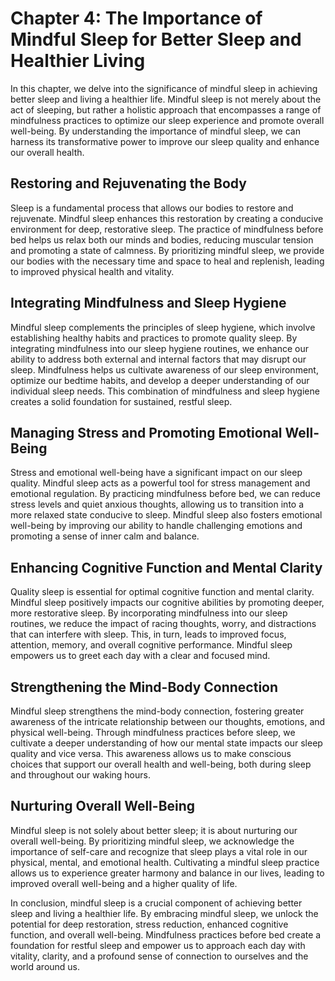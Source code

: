 Chapter 4: The Importance of Mindful Sleep for Better Sleep and Healthier Living
================================================================================

In this chapter, we delve into the significance of mindful sleep in achieving better sleep and living a healthier life. Mindful sleep is not merely about the act of sleeping, but rather a holistic approach that encompasses a range of mindfulness practices to optimize our sleep experience and promote overall well-being. By understanding the importance of mindful sleep, we can harness its transformative power to improve our sleep quality and enhance our overall health.

Restoring and Rejuvenating the Body
-----------------------------------

Sleep is a fundamental process that allows our bodies to restore and rejuvenate. Mindful sleep enhances this restoration by creating a conducive environment for deep, restorative sleep. The practice of mindfulness before bed helps us relax both our minds and bodies, reducing muscular tension and promoting a state of calmness. By prioritizing mindful sleep, we provide our bodies with the necessary time and space to heal and replenish, leading to improved physical health and vitality.

Integrating Mindfulness and Sleep Hygiene
-----------------------------------------

Mindful sleep complements the principles of sleep hygiene, which involve establishing healthy habits and practices to promote quality sleep. By integrating mindfulness into our sleep hygiene routines, we enhance our ability to address both external and internal factors that may disrupt our sleep. Mindfulness helps us cultivate awareness of our sleep environment, optimize our bedtime habits, and develop a deeper understanding of our individual sleep needs. This combination of mindfulness and sleep hygiene creates a solid foundation for sustained, restful sleep.

Managing Stress and Promoting Emotional Well-Being
--------------------------------------------------

Stress and emotional well-being have a significant impact on our sleep quality. Mindful sleep acts as a powerful tool for stress management and emotional regulation. By practicing mindfulness before bed, we can reduce stress levels and quiet anxious thoughts, allowing us to transition into a more relaxed state conducive to sleep. Mindful sleep also fosters emotional well-being by improving our ability to handle challenging emotions and promoting a sense of inner calm and balance.

Enhancing Cognitive Function and Mental Clarity
-----------------------------------------------

Quality sleep is essential for optimal cognitive function and mental clarity. Mindful sleep positively impacts our cognitive abilities by promoting deeper, more restorative sleep. By incorporating mindfulness into our sleep routines, we reduce the impact of racing thoughts, worry, and distractions that can interfere with sleep. This, in turn, leads to improved focus, attention, memory, and overall cognitive performance. Mindful sleep empowers us to greet each day with a clear and focused mind.

Strengthening the Mind-Body Connection
--------------------------------------

Mindful sleep strengthens the mind-body connection, fostering greater awareness of the intricate relationship between our thoughts, emotions, and physical well-being. Through mindfulness practices before sleep, we cultivate a deeper understanding of how our mental state impacts our sleep quality and vice versa. This awareness allows us to make conscious choices that support our overall health and well-being, both during sleep and throughout our waking hours.

Nurturing Overall Well-Being
----------------------------

Mindful sleep is not solely about better sleep; it is about nurturing our overall well-being. By prioritizing mindful sleep, we acknowledge the importance of self-care and recognize that sleep plays a vital role in our physical, mental, and emotional health. Cultivating a mindful sleep practice allows us to experience greater harmony and balance in our lives, leading to improved overall well-being and a higher quality of life.

In conclusion, mindful sleep is a crucial component of achieving better sleep and living a healthier life. By embracing mindful sleep, we unlock the potential for deep restoration, stress reduction, enhanced cognitive function, and overall well-being. Mindfulness practices before bed create a foundation for restful sleep and empower us to approach each day with vitality, clarity, and a profound sense of connection to ourselves and the world around us.
